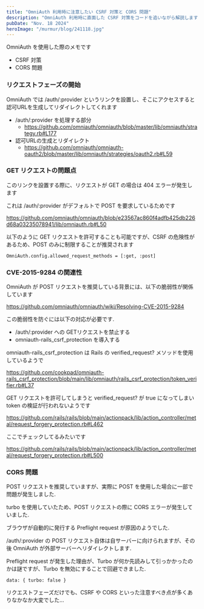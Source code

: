 ```yaml
---
title: "OmniAuth 利用時に注意したい CSRF 対策と CORS 問題"
description: "OmniAuth 利用時に直面した CSRF 対策をコードを追いながら解説します.Turbo 使用時の CORS 問題への対処法も紹介します"
pubDate: "Nov. 18 2024"
heroImage: "/murmur/blog/241118.jpg"
---
```


OmniAuth を使用した際のメモです
+ CSRF 対策
+ CORS 問題

### リクエストフェーズの開始

OmniAuth では /auth/:provider というリンクを設置し、そこにアクセスすると認可URLを生成してリダイレクトしてくれます

- /auth/:provider を処理する部分
  - https://github.com/omniauth/omniauth/blob/master/lib/omniauth/strategy.rb#L177
- 認可URLの生成とリダイレクト
  - https://github.com/omniauth/omniauth-oauth2/blob/master/lib/omniauth/strategies/oauth2.rb#L59

### GET リクエストの問題点

このリンクを設置する際に、リクエストが GET の場合は 404 エラーが発生します

これは /auth/:provider がデフォルトで POST を要求しているためです

https://github.com/omniauth/omniauth/blob/e23567ac860f4adfb425db226d68a03235078941/lib/omniauth.rb#L50

以下のように GET リクエストを許可することも可能ですが、CSRF の危険性があるため、POST のみに制限することが推奨されます
```
OmniAuth.config.allowed_request_methods = [:get, :post]
```

### CVE-2015-9284 の関連性
OmniAuth が POST リクエストを推奨している背景には、以下の脆弱性が関係しています

https://github.com/omniauth/omniauth/wiki/Resolving-CVE-2015-9284

この脆弱性を防ぐには以下の対応が必要です. 
- /auth/:provider への GETリクエストを禁止する
- omniauth-rails_csrf_protection を導入する

omniauth-rails_csrf_protection は Rails の verified_request? メソッドを使用しているようで

https://github.com/cookpad/omniauth-rails_csrf_protection/blob/main/lib/omniauth/rails_csrf_protection/token_verifier.rb#L37

GET リクエストを許可してしまうと verified_request? が true になってしまい token の検証が行われないようです

https://github.com/rails/rails/blob/main/actionpack/lib/action_controller/metal/request_forgery_protection.rb#L462

ここでチェックしてるみたいです

https://github.com/rails/rails/blob/main/actionpack/lib/action_controller/metal/request_forgery_protection.rb#L500

### CORS 問題
POST リクエストを推奨していますが、実際に POST を使用した場合に一部で問題が発生しました. 

turbo を使用していたため、POST リクエストの際に CORS エラーが発生していました. 

ブラウザが自動的に発行する Preflight request が原因のようでした. 

/auth/:provider の POST リクエスト自体は自サーバーに向けられますが、その後 OmniAuth が外部サーバーへリダイレクトします. 

Preflight request が発生した理由が、Turbo が何か先読みして引っかかったのかは謎ですが、Turbo を無効にすることで回避できました. 
```
data: { turbo: false }
```

リクエストフェーズだけでも、CSRF や CORS といった注意すべき点が多くありなかなか大変でした...
